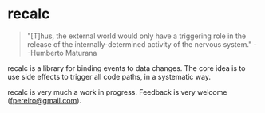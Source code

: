 # recalc

> "[T]hus, the external world would only have a triggering role in the release of the internally-determined activity of the nervous system." --Humberto Maturana

recalc is a library for binding events to data changes. The core idea is to use side effects to trigger all code paths, in a systematic way.

recalc is very much a work in progress. Feedback is very welcome (fpereiro@gmail.com).
